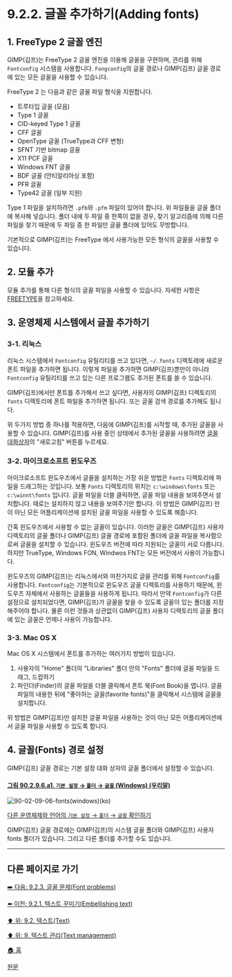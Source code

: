 # 9.2.2. 글꼴 추가하기(Adding fonts)
## 1. FreeType 2 글꼴 엔진
GIMP(김프)는 FreeType 2 글꼴 엔진을 이용해 글꼴을 구현하며, 관리를 위해 `Fontconfig` 시스템을 사용합니다. `Fongconfig`의 글꼴 경로나 GIMP(김프) 글꼴 경로에 있는 모든 글꼴을 사용할 수 있습니다.

FreeType 2 는 다음과 같은 글꼴 파일 형식을 지원합니다.

- 트루타입 글꼴 (모음)
- Type 1 글꼴
- CID-keyed Type 1 글꼴
- CFF 글꼴
- OpenType 글꼴 (TrueType과 CFF 변형)
- SFNT 기반 bitmap 글꼴
- X11 PCF 글꼴
- Windows FNT 글꼴
- BDF 글꼴 (안티알리아싱 포함)
- PFR 글꼴
- Type42 글꼴 (일부 지원)

Type 1 파일을 설치하려면 `.pfb`와 `.pfm` 파일이 있어야 합니다. 위 파일들을 글꼴 폴더에 복사해 넣습니다. 폴더 내에 두 파일 중 한쪽이 없을 경우, 찾기 알고리즘에 의해 다른 파일을 찾기 때문에 두 파일 중 한 파일만 글꼴 폴더에 있어도 무방합니다.

기본적으로 GIMP(김프)는 FreeType 에서 사용가능한 모든 형식의 글꼴을 사용할 수 있습니다.

## 2. 모듈 추가
모듈 추가를 통해 다른 형식의 글꼴 파일을 사용할 수 있습니다. 자세한 사항은 [FREETYPE](https://freetype.org/)을 참고하세요.

## 3. 운영체제 시스템에서 글꼴 추가하기
### 3-1. 리눅스
리눅스 시스템에서 `Fontconfig` 유틸리티를 쓰고 있다면, `~/.fonts` 디렉토레에 새로운 폰트 파일을 추가하면 됩니다. 이렇게 파일을 추가하면 GIMP(김프)뿐만이 아니라 `Fontconfig` 유틸리티를 쓰고 있는 다른 프로그램도 추가된 폰트를 쓸 수 있습니다. 

GIMP(김프)에서만 폰트를 추가해서 쓰고 싶다면, 사용자의 GIMP(김프) 디렉토리의 `fonts` 디렉토리에 폰트 파일을 추가하면 됩니다. 또는 글꼴 검색 경로를 추가해도 됩니다.

위 두가지 방법 중 하나를 적용하면, 다음에 GIMP(김프)를 시작할 때, 추가된 글꼴을 사용할 수 있습니다. GIMP(김프)를 사용 중인 상태에서 추가된 글꼴을 사용하려면 [글꼴 대화상자](./15-03-08-fonts_dialog.md)의 "새로고침" 버튼를 누르세요.

### 3-2. 마이크로소프트 윈도우즈
마이크로소프트 윈도우즈에서 글꼴을 설치하는 가장 쉬운 방법은 `Fonts` 디렉토리에 파일을 드래그하는 것입니다. 보통 `Fonts` 디렉토리의 위치는 `c:\windows\fonts` 또는 `c:\winnt\fonts` 입니다. 글꼴 파일을 더블 클릭하면, 글꼴 파일 내용을 보여주면서 설치합니다. 때로는 설치하지 않고 내용을 보여주기만 합니다. 이 방법은 GIMP(김프) 만이 아닌 모든 어플리케이션에 설치된 글꼴 파일을 사용할 수 있도록 해줍니다.

간혹 윈도우즈에서 사용할 수 없는 글꼴이 있습니다. 이러한 글꼴은 GIMP(김프) 사용자 디렉토리의 글꼴 폴더나 GIMP(김프) 글꼴 경로에 포함된 폴더에 글꼴 파일을 복사함으로써 글꼴을 설치할 수 있습니다. 윈도우즈 버전에 따라 지원되는 글꼴이 서로 다릅니다. 하지만 TrueType, Windows FON, Windwos FNT는 모든 버전에서 사용이 가능합니다.

윈도우즈의 GIMP(김프)는 리눅스에서와 마찬가지로 글꼴 관리를 위해 `Fontconfig`를 사용합니다. `Fontconfig`는 기본적으로 윈도우즈 글꼴 디렉토리를 사용하기 때문에, 윈도우즈 자체에서 사용하는 글꼴들을 사용하게 됩니다. 따라서 만약 `Fontconfig`가 다른 설정으로 설치되었다면, GIMP(김프)가 글꼴을 찾을 수 있도록 글꼴이 있는 폴더를 지정해주어야 합니다. 물론 이런 것들과 상관없이 GIMP(김프) 사용자 디렉토리의 글꼴 폴더에 있는 글꼴은 언제나 사용이 가능합니다.

### 3-3. Mac OS X
Mac OS X 시스템에서 폰트를 추가하는 여러가지 방법이 있습니다. 

1. 사용자의 "Home" 폴더의 "Libraries" 폴더 안의 "Fonts" 폴더에 글꼴 파일을 드래그, 드랍하기
2. 파인더(Finder)의 글꼴 파일을 더블 클릭해서 폰트 북(Font Book)을 엽니다. 글꼴 파일의 내용한 뒤에 "좋아하는 글꼴(favorite fonts)"을 클릭해서 시스템에 글꼴을 설치합니다.

위 방법은 GIMP(김프)만 설치한 글꼴 파일을 사용하는 것이 아닌 모든 어플리케이션에서 글꼴 파일을 사용할 수 있도록 합니다.

## 4. 글꼴(Fonts) 경로 설정
GIMP(김프) 글꼴 경로는 기본 설정 대화 상자의 글꼴 폴더에서 설정할 수 있습니다.

<a id="90-02-09-06-a1"></a>

#### [그림 90.2.9.6.a1. `기본 설정` → `폴더` → `글꼴` (Windows) (우리말)](./90-02-09-foldersx-06-fonts.md#90-02-09-06-a1)
![90-02-09-06-fonts(windows)(ko)](https://github.com/wonder13662/gimp/assets/15767104/f4ab0207-eddd-4c48-b2e6-33040be23d40)

[다른 운영체제와 언어의 `기본 설정` → `폴더` → `글꼴` 확인하기](./90-02-09-foldersx-06-fonts.md#90-02-09-06-a2)

GIMP(김프) 글꼴 경로에는 GIMP(김프)의 시스템 글꼴 폴더와 GIMP(김프) 사용자 fonts 폴더가 있습니다. 그리고 다른 폴더를 추가할 수도 있습니다.

***

## 다른 페이지로 가기
[➡️ 다음: 9.2.3. 글꼴 문제(Font problems)](./09-02-03-font-problems.md)

[⬅️ 이전: 9.2.1. 텍스트 꾸미기(Embellishing text)](./09-02-01-embellishing-text.md)

[⬆️ 위: 9.2. 텍스트(Text)](./09-02-00-text.md)

[⬆️ 위: 9. 텍스트 관리(Text management)](./09-00-text-management.md)

[🏠 홈](./00-home.md)

[원문](https://docs.gimp.org/2.10/ko/gimp-using-fonts.html)
